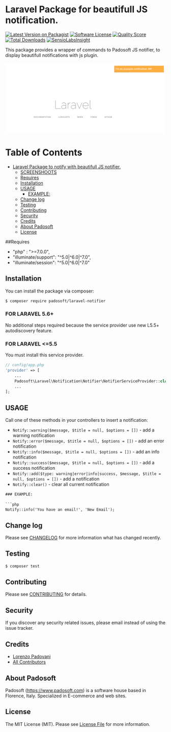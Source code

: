 # Laravel Package for beautifull JS notification.

[![Latest Version on Packagist](https://img.shields.io/packagist/v/padosoft/laravel-notifier.svg?style=flat-square)](https://packagist.org/packages/padosoft/laravel-notifier)
[![Software License](https://img.shields.io/badge/license-MIT-brightgreen.svg?style=flat-square)](LICENSE.md)
[![Quality Score](https://img.shields.io/scrutinizer/g/padosoft/laravel-notifier.svg?style=flat-square)](https://scrutinizer-ci.com/g/padosoft/laravel-notifier)
[![Total Downloads](https://img.shields.io/packagist/dt/padosoft/laravel-notifier.svg?style=flat-square)](https://packagist.org/packages/padosoft/laravel-notifier)
[![SensioLabsInsight](https://img.shields.io/sensiolabs/i/3a39da13-6f5f-4041-9700-81e8c1f2e387.svg?style=flat-square)](https://insight.sensiolabs.com/projects/3a39da13-6f5f-4041-9700-81e8c1f2e387)

This package provides a wrapper of commands to Padosoft JS notifier, to display beautifull notifications with js plugin. 

![screenshoot](https://raw.githubusercontent.com/padosoft/laravel-notifier/master/resources/img/laravel-notifier.png)

Table of Contents
=================

   * [Laravel Package to notify with beautifull JS notifier.](#laravel-package-to-notify-with-beautiful-js-notifier)
      * [SCREENSHOOTS](#screenshoots)
      * [Requires](#requires)
      * [Installation](#installation)
      * [USAGE](#usage)
         * [EXAMPLE:](#example)
      * [Change log](#change-log)
      * [Testing](#testing)
      * [Contributing](#contributing)
      * [Security](#security)
      * [Credits](#credits)
      * [About Padosoft](#about-padosoft)
      * [License](#license)

##Requires
  
- "php" : ">=7.0.0",
- "illuminate/support": "^5.0|^6.0|^7.0",
- "illuminate/session": "^5.0|^6.0|^7.0"
  
## Installation

You can install the package via composer:
``` bash
$ composer require padosoft/laravel-notifier
```

### FOR LARAVEL 5.6+
No additional steps required because the service provider use new L5.5+ autodiscovery feature.

### FOR LARAVEL <=5.5
You must install this service provider.

``` php
// config/app.php
'provider' => [
    ...
    Padosoft\Laravel\Notification\Notifier\NotifierServiceProvider::class,
    ...
];
```

## USAGE

Call one of these methods in your controllers to insert a notification:
  - `Notify::warning($message, $title = null, $options = [])` - add a warning notification
  - `Notify::error($message, $title = null, $options = [])` - add an error notification
  - `Notify::info($message, $title = null, $options = [])` - add an info notification
  - `Notify::success($message, $title = null, $options = [])` - add a success notification
  - `Notify::add($type: warning|error|info|success, $message, $title = null, $options = [])` - add a notification
  - `Notify::clear()` - clear all current notification

```
### EXAMPLE:

```php
Notify::info('You have an email!', 'New Email');
```

## Change log

Please see [CHANGELOG](CHANGELOG.md) for more information what has changed recently.

## Testing

``` bash
$ composer test
```

## Contributing

Please see [CONTRIBUTING](CONTRIBUTING.md) for details.

## Security

If you discover any security related issues, please email instead of using the issue tracker.

## Credits
- [Lorenzo Padovani](https://github.com/lopadova)
- [All Contributors](../../contributors)

## About Padosoft
Padosoft (https://www.padosoft.com) is a software house based in Florence, Italy. Specialized in E-commerce and web sites.

## License

The MIT License (MIT). Please see [License File](LICENSE.md) for more information.
